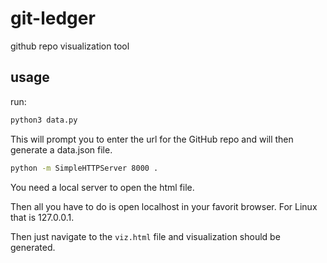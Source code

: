 # git-ledger

github repo visualization tool

## usage

run:

```bash
python3 data.py
```
This will prompt you to enter the url for the GitHub repo and will then generate a data.json file.

```bash
python -m SimpleHTTPServer 8000 .
```
You need a local server to open the html file.

Then all you have to do is open localhost in your favorit browser. For Linux that is 127.0.0.1.

Then just navigate to the `viz.html` file and visualization should be generated.